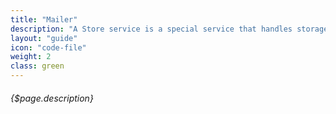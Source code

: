 ```yaml
---
title: "Mailer"
description: "A Store service is a special service that handles storage for JSON objects"
layout: "guide"
icon: "code-file"
weight: 2
class: green
---
```


###### {$page.description}